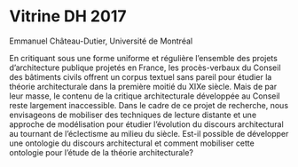 # Vitrine DH 2017

Emmanuel Château-Dutier, Université de Montréal

En critiquant sous une forme uniforme et régulière l’ensemble des projets d’architecture publique projetés en France, les procès-verbaux du Conseil des bâtiments civils offrent un corpus textuel sans pareil pour étudier la théorie architecturale dans la première moitié du XIXe siècle. Mais de par leur masse, le contenu de la critique architecturale développée au Conseil reste largement inaccessible. Dans le cadre de ce projet de recherche, nous envisageons de mobiliser des techniques de lecture distante et une approche de modélisation pour étudier l’évolution du discours architectural au tournant de l’éclectisme au milieu du siècle. Est-il possible de développer une ontologie du discours architectural et comment mobiliser cette ontologie pour l’étude de la théorie architecturale?


